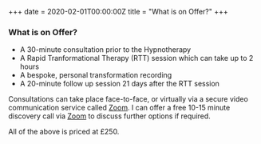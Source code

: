 +++
date = 2020-02-01T00:00:00Z
title = "What is on Offer?"
+++

### What is on Offer?

* A 30-minute consultation prior to the Hypnotherapy
* A Rapid Tranformational Therapy (RTT) session which can take up to 2 hours
* A bespoke, personal transformation recording
* A 20-minute follow up session 21 days after the RTT session

Consultations can take place face-to-face, or virtually via a secure video communication service called [Zoom](https://zoom.us "Link to Zoom.us"). I can offer a free 10-15 minute discovery call via [Zoom](https://zoom.us "Link to Zoom.us") to discuss further options if required.

All of the above is priced at £250.